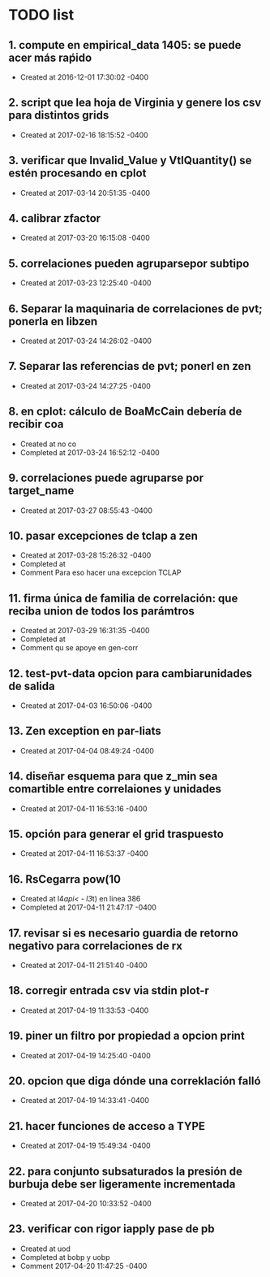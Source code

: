 # TODO list
## 1. compute en empirical_data 1405: se puede acer más raṕido
- Created at   2016-12-01 17:30:02 -0400

## 2. script que lea hoja de Virginia y genere los csv para distintos grids
- Created at   2017-02-16 18:15:52 -0400

## 3. verificar que Invalid_Value y VtlQuantity() se estén procesando en cplot
- Created at   2017-03-14 20:51:35 -0400

## 4. calibrar zfactor
- Created at   2017-03-20 16:15:08 -0400

## 5. correlaciones pueden agruparsepor subtipo
- Created at   2017-03-23 12:25:40 -0400

## 6. Separar la maquinaria de correlaciones de pvt; ponerla en libzen
- Created at   2017-03-24 14:26:02 -0400

## 7. Separar las referencias de pvt; ponerl en zen
- Created at   2017-03-24 14:27:25 -0400

## 8. en cplot: cálculo de BoaMcCain debería de recibir coa
- Created at    no co
- Completed at 2017-03-24 16:52:12 -0400

## 9. correlaciones puede agruparse por target_name
- Created at   2017-03-27 08:55:43 -0400

## 10. pasar excepciones de tclap a zen
- Created at   2017-03-28 15:26:32 -0400
- Completed at 
- Comment      Para eso hacer una excepcion TCLAP

## 11. firma única de familia de correlación: que reciba union de todos los parámtros
- Created at   2017-03-29 16:31:35 -0400
- Completed at 
- Comment      qu se apoye en gen-corr

## 12. test-pvt-data opcion para cambiarunidades de salida
- Created at   2017-04-03 16:50:06 -0400

## 13. Zen exception en par-liats
- Created at   2017-04-04 08:49:24 -0400

## 14. diseñar esquema para que z_min sea comartible entre correlaiones y unidades
- Created at   2017-04-11 16:53:16 -0400

## 15. opción para generar el grid traspuesto
- Created at   2017-04-11 16:53:37 -0400

## 16. RsCegarra pow(10
- Created at    l4*api< - l3*t) en linea 386
- Completed at 2017-04-11 21:47:17 -0400

## 17. revisar si es necesario guardia de retorno negativo para correlaciones de rx
- Created at   2017-04-11 21:51:40 -0400

## 18. corregir entrada csv via stdin plot-r
- Created at   2017-04-19 11:33:53 -0400

## 19. piner un filtro por propiedad a opcion print
- Created at   2017-04-19 14:25:40 -0400

## 20. opcion que diga dónde una correklación falló
- Created at   2017-04-19 14:33:41 -0400

## 21. hacer funciones de acceso a TYPE
- Created at   2017-04-19 15:49:34 -0400

## 22. para conjunto subsaturados la presión de burbuja debe ser ligeramente incrementada
- Created at   2017-04-20 10:33:52 -0400

## 23. verificar con rigor iapply pase de pb
- Created at    uod
- Completed at  bobp y uobp
- Comment      2017-04-20 11:47:25 -0400


